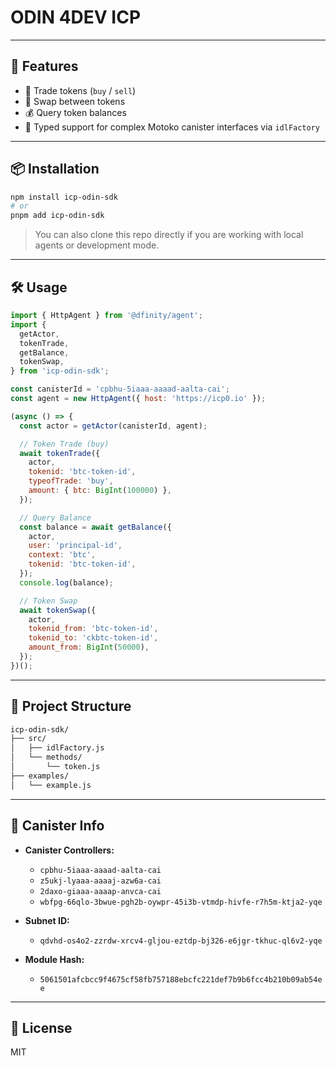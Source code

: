 # ODIN 4DEV ICP
---

## 🚀 Features

* 💱 Trade tokens (`buy` / `sell`)
* 🔄 Swap between tokens
* 💰 Query token balances
* 🧩 Typed support for complex Motoko canister interfaces via `idlFactory`

---

## 📦 Installation

```bash
npm install icp-odin-sdk
# or
pnpm add icp-odin-sdk
```

> You can also clone this repo directly if you are working with local agents or development mode.

---

## 🛠 Usage

```js
import { HttpAgent } from '@dfinity/agent';
import {
  getActor,
  tokenTrade,
  getBalance,
  tokenSwap,
} from 'icp-odin-sdk';

const canisterId = 'cpbhu-5iaaa-aaaad-aalta-cai';
const agent = new HttpAgent({ host: 'https://icp0.io' });

(async () => {
  const actor = getActor(canisterId, agent);

  // Token Trade (buy)
  await tokenTrade({
    actor,
    tokenid: 'btc-token-id',
    typeofTrade: 'buy',
    amount: { btc: BigInt(100000) },
  });

  // Query Balance
  const balance = await getBalance({
    actor,
    user: 'principal-id',
    context: 'btc',
    tokenid: 'btc-token-id',
  });
  console.log(balance);

  // Token Swap
  await tokenSwap({
    actor,
    tokenid_from: 'btc-token-id',
    tokenid_to: 'ckbtc-token-id',
    amount_from: BigInt(50000),
  });
})();
```

---

## 📁 Project Structure

```bash
icp-odin-sdk/
├── src/
│   ├── idlFactory.js
│   └── methods/
│       └── token.js
├── examples/
│   └── example.js
```

---

## 🧠 Canister Info

* **Canister Controllers:**

  * `cpbhu-5iaaa-aaaad-aalta-cai`
  * `z5ukj-lyaaa-aaaaj-azw6a-cai`
  * `2daxo-giaaa-aaaap-anvca-cai`
  * `wbfpg-66qlo-3bwue-pgh2b-oywpr-45i3b-vtmdp-hivfe-r7h5m-ktja2-yqe`

* **Subnet ID:**

  * `qdvhd-os4o2-zzrdw-xrcv4-gljou-eztdp-bj326-e6jgr-tkhuc-ql6v2-yqe`

* **Module Hash:**

  * `5061501afcbcc9f4675cf58fb757188ebcfc221def7b9b6fcc4b210b09ab54ee`

---

## 📄 License

MIT
